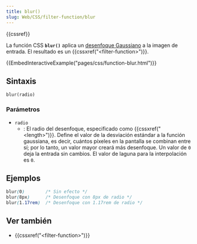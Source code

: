 ```yaml
---
title: blur()
slug: Web/CSS/filter-function/blur
---
```


{{cssref}}

La función CSS **`blur()`** aplica un [desenfoque Gaussiano](https://en.wikipedia.org/wiki/Gaussian_blur) a la imagen de entrada. El resultado es un {{cssxref("&lt;filter-function&gt;")}}.

{{EmbedInteractiveExample("pages/css/function-blur.html")}}

## Sintaxis

```
blur(radio)
```

### Parámetros

- `radio`
  - : El radio del desenfoque, especificado como {{cssxref("&lt;length&gt;")}}. Define el valor de la desviación estándar a la función gaussiana, es decir, cuántos píxeles en la pantalla se combinan entre sí; por lo tanto, un valor mayor creará más desenfoque. Un valor de `0` deja la entrada sin cambios. El valor de laguna para la interpolación es `0`.

## Ejemplos

```css
blur(0)        /* Sin efecto */
blur(8px)      /* Desenfoque con 8px de radio */
blur(1.17rem)  /* Desenfoque con 1.17rem de radio */
```

## Ver también

- {{cssxref("&lt;filter-function&gt;")}}
